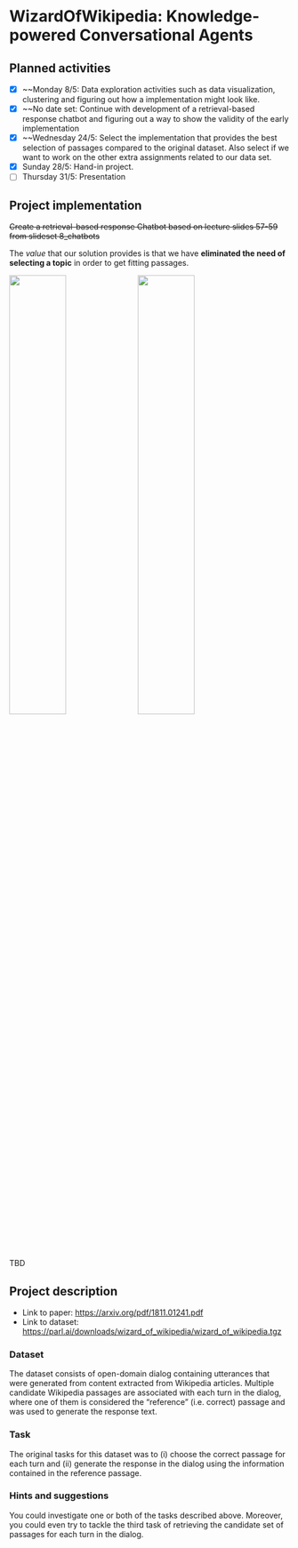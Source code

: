 # WizardOfWikipedia: Knowledge-powered Conversational Agents

## Planned activities

- [x] ~~Monday 8/5: Data exploration activities such as data visualization, clustering and figuring out how a implementation might look like.
- [x] ~~No date set: Continue with development of a retrieval-based response chatbot and figuring out a way to show the validity of the early implementation
- [x] ~~Wednesday 24/5: Select the implementation that provides the best selection of passages compared to the original dataset. Also select if we want to work on the other extra assignments related to our data set.
- [x] Sunday 28/5: Hand-in project.
- [ ] Thursday 31/5: Presentation

## Project implementation

~~Create a retrieval-based response Chatbot based on lecture slides 57-59 from slideset 8_chatbots~~

The *value* that our solution provides is that we have **eliminated the need of selecting a topic** in order to get fitting passages.

<p float="middle">
  <img src="https://user-images.githubusercontent.com/64151127/236822970-60d83cc4-87ad-40c8-b386-6bd63546af3d.jpg" width="45%"/>
  <img src="https://user-images.githubusercontent.com/64151127/236822989-abe3fd01-0c6b-4854-a232-d54e5e788248.jpg" width="45%"/>
</p>
TBD

## Project description

- Link to paper: https://arxiv.org/pdf/1811.01241.pdf
- Link to dataset: https://parl.ai/downloads/wizard_of_wikipedia/wizard_of_wikipedia.tgz

### Dataset

The dataset consists of open-domain dialog containing utterances that were generated from content extracted from Wikipedia articles. Multiple candidate Wikipedia passages are associated with each turn in the dialog, where one of them is considered the “reference” (i.e. correct) passage and was used to generate the response text.

### Task

The original tasks for this dataset was to (i) choose the correct passage for each turn and (ii) generate the response in the dialog using the information contained in the reference passage.

### Hints and suggestions

You could investigate one or both of the tasks described above. Moreover, you could even try to tackle the third task of retrieving the candidate set of passages for each turn in the dialog.
